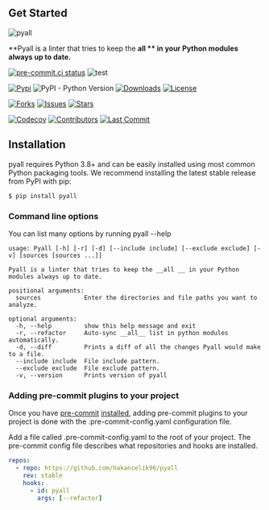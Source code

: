 ## Get Started

![pyall](https://raw.githubusercontent.com/hakancelik96/pyall/master/images/logo/pyall.png ":size=60%")

**Pyall is a linter that tries to keep the **all ** in your Python modules always up to
date.**

[![pre-commit.ci status](https://results.pre-commit.ci/badge/github/hakancelik96/pyall/master.svg)](https://results.pre-commit.ci/latest/github/hakancelik96/pyall/master)
![test](https://github.com/hakancelik96/pyall/workflows/Test/badge.svg)

[![Pypi](https://img.shields.io/pypi/v/pyall)](https://pypi.org/project/pyall/)
![PyPI - Python Version](https://img.shields.io/pypi/pyversions/pyall)
[![Downloads](https://static.pepy.tech/personalized-badge/pyall?period=total&units=none&left_color=grey&right_color=red&left_text=downloads)](https://pepy.tech/project/pyall)
[![License](https://img.shields.io/github/license/hakancelik96/pyall.svg)](https://github.com/hakancelik96/pyall/blob/master/LICENSE)

[![Forks](https://img.shields.io/github/forks/hakancelik96/pyall)](https://github.com/hakancelik96/pyall/fork)
[![Issues](https://img.shields.io/github/issues/hakancelik96/pyall)](https://github.com/hakancelik96/pyall/issues)
[![Stars](https://img.shields.io/github/stars/hakancelik96/pyall)](https://github.com/hakancelik96/pyall/stargazers)

[![Codecov](https://codecov.io/gh/hakancelik96/pyall/branch/master/graph/badge.svg)](https://codecov.io/gh/hakancelik96/pyall)
[![Contributors](https://img.shields.io/github/contributors/hakancelik96/pyall)](https://github.com/hakancelik96/pyall/graphs/contributors)
[![Last Commit](https://img.shields.io/github/last-commit/hakancelik96/pyall.svg)](https://github.com/hakancelik96/pyall/commits/master)

## Installation

pyall requires Python 3.8+ and can be easily installed using most common Python
packaging tools. We recommend installing the latest stable release from PyPI with pip:

```shell
$ pip install pyall
```

### Command line options

You can list many options by running pyall --help

```
usage: Pyall [-h] [-r] [-d] [--include include] [--exclude exclude] [-v] [sources [sources ...]]

Pyall is a linter that tries to keep the __all __ in your Python modules always up to date.

positional arguments:
  sources            Enter the directories and file paths you want to analyze.

optional arguments:
  -h, --help         show this help message and exit
  -r, --refactor     Auto-sync __all__ list in python modules automatically.
  -d, --diff         Prints a diff of all the changes Pyall would make to a file.
  --include include  File include pattern.
  --exclude exclude  File exclude pattern.
  -v, --version      Prints version of pyall
```

### Adding pre-commit plugins to your project

Once you have [pre-commit](https://pre-commit.com/)
[installed](https://pre-commit.com/#install), adding pre-commit plugins to your project
is done with the .pre-commit-config.yaml configuration file.

Add a file called .pre-commit-config.yaml to the root of your project. The pre-commit
config file describes what repositories and hooks are installed.

```yaml
repos:
  - repo: https://github.com/hakancelik96/pyall
    rev: stable
    hooks:
      - id: pyall
        args: [--refactor]
```
